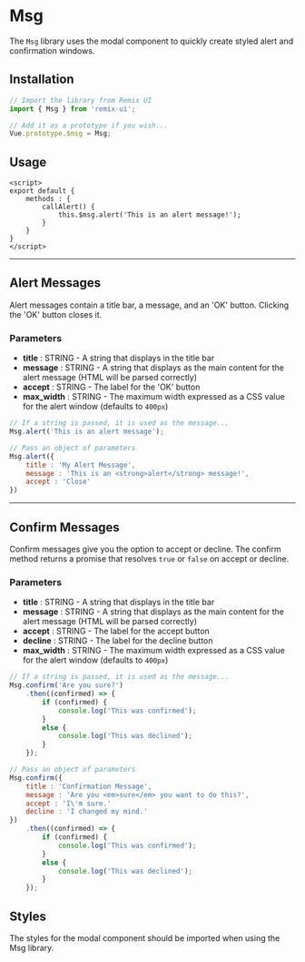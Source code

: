 # Msg
The `Msg` library uses the modal component to quickly create styled alert and confirmation windows.

## Installation
```js
// Import the library from Remix UI
import { Msg } from 'remix-ui';

// Add it as a prototype if you wish...
Vue.prototype.$msg = Msg;
```

## Usage
```vue
<script>
export default {
	methods : {
		callAlert() {
			this.$msg.alert('This is an alert message!');
		}
	}
}
</script>
```

---

## Alert Messages
Alert messages contain a title bar, a message, and an 'OK' button. Clicking the 'OK' button closes it.

### Parameters
* **title** : STRING - A string that displays in the title bar
* **message** : STRING - A string that displays as the main content for the alert message (HTML will be parsed correctly)
* **accept** : STRING - The label for the 'OK' button
* **max_width** : STRING - The maximum width expressed as a CSS value for the alert window (defaults to `400px`)

```js
// If a string is passed, it is used as the message...
Msg.alert('This is an alert message');

// Pass an object of parameters
Msg.alert({
	title : 'My Alert Message',
	message : 'This is an <strong>alert</strong> message!',
	accept : 'Close'
})
```

---

## Confirm Messages
Confirm messages give you the option to accept or decline. The confirm method returns a promise that resolves `true` or `false` on accept or decline.

### Parameters
* **title** : STRING - A string that displays in the title bar
* **message** : STRING - A string that displays as the main content for the alert message (HTML will be parsed correctly)
* **accept** : STRING - The label for the accept button
* **decline** : STRING - The label for the decline button
* **max_width** : STRING - The maximum width expressed as a CSS value for the alert window (defaults to `400px`)

```js
// If a string is passed, it is used as the message...
Msg.confirm('Are you sure?')
	.then((confirmed) => {
		if (confirmed) {
			console.log('This was confirmed');
		}
		else {
			console.log('This was declined');
		}
	});

// Pass an object of parameters
Msg.confirm({
	title : 'Confirmation Message',
	message : 'Are you <em>sure</em> you want to do this?',
	accept : 'I\'m sure.'
	decline : 'I changed my mind.'
})
	.then((confirmed) => {
		if (confirmed) {
			console.log('This was confirmed');
		}
		else {
			console.log('This was declined');
		}
	});
```

## Styles
The styles for the modal component should be imported when using the Msg library.